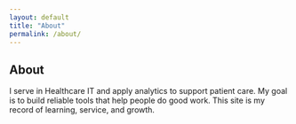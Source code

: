 ```yaml
---
layout: default
title: "About"
permalink: /about/
---
```


## About

I serve in Healthcare IT and apply analytics to support patient care.
My goal is to build reliable tools that help people do good work.
This site is my record of learning, service, and growth.
